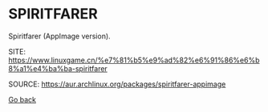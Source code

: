 # SPIRITFARER

 Spiritfarer (AppImage version).

 SITE: https://www.linuxgame.cn/%e7%81%b5%e9%ad%82%e6%91%86%e6%b8%a1%e4%ba%ba-spiritfarer

 SOURCE: https://aur.archlinux.org/packages/spiritfarer-appimage

 [Go back](https://portable-linux-apps.github.io/apps.html)
